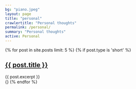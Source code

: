 ```yaml
---
bg: "piano.jpeg"
layout: page
title: "personal"
crawlertitle: "Personal thoughts"
permalink: /personal/
summary: "Personal thoughts"
active: Personal
---
```


{% for post in site.posts limit: 5 %}
  {% if post.type is 'short' %}
    <article class="index-page">
      <h2><a href="{{ post.url }}">{{ post.title }}</a></h2>
      {{ post.excerpt }}
    </article>
  {}
{% endfor %}
